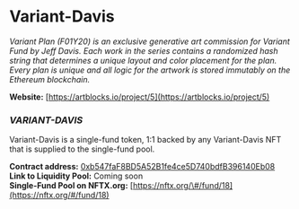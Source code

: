 # Variant-Davis

_Variant Plan \(F01Y20\) is an exclusive generative art commission for Variant Fund by Jeff Davis. Each work in the series contains a randomized hash string that determines a unique layout and color placement for the plan. Every plan is unique and all logic for the artwork is stored immutably on the Ethereum blockchain._

**Website:** [https://artblocks.io/project/5](https://artblocks.io/project/5)

### _VARIANT-DAVIS_

Variant-Davis is a single-fund token, 1:1 backed by any Variant-Davis NFT that is supplied to the single-fund pool.

**Contract address:** [0xb547faF8BD5A52B1fe4ce5D740bdfB396140Eb08](https://etherscan.io/token/0xb547faF8BD5A52B1fe4ce5D740bdfB396140Eb08)   
**Link to Liquidity Pool:** Coming soon   
**Single-Fund Pool on NFTX.org:** [https://nftx.org/\#/fund/18](https://nftx.org/#/fund/18)

